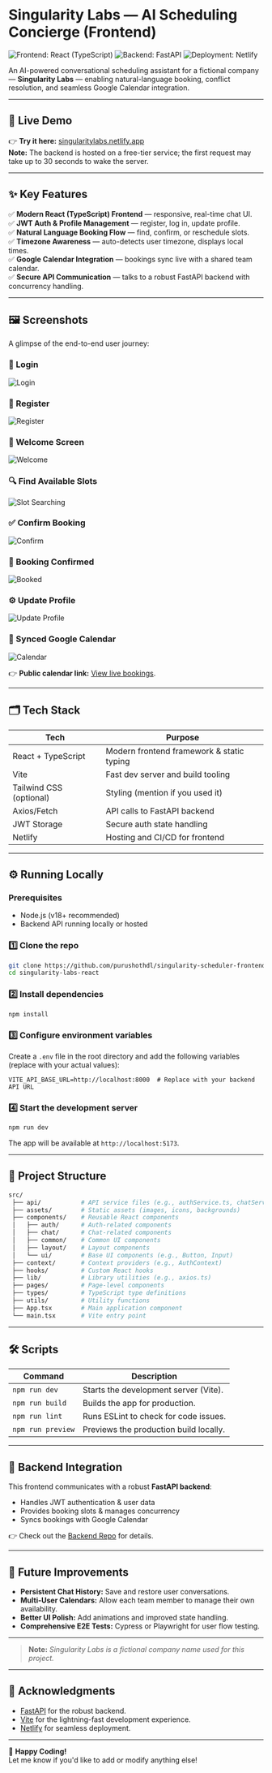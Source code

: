 # Singularity Labs — AI Scheduling Concierge (Frontend)

![Frontend: React (TypeScript)](https://img.shields.io/badge/Frontend-React%20%28TypeScript%29-red)
![Backend: FastAPI](https://img.shields.io/badge/Backend-FastAPI-green)
![Deployment: Netlify](https://img.shields.io/badge/Deployed-Netlify-blue)

An AI-powered conversational scheduling assistant for a fictional company — **Singularity Labs** — enabling natural-language booking, conflict resolution, and seamless Google Calendar integration.

---

## 🚀 Live Demo

👉 **Try it here:** [singularitylabs.netlify.app](https://singularitylabs.netlify.app)  
**Note:** The backend is hosted on a free-tier service; the first request may take up to 30 seconds to wake the server.

---

## ✨ Key Features

✅ **Modern React (TypeScript) Frontend** — responsive, real-time chat UI.  
✅ **JWT Auth & Profile Management** — register, log in, update profile.  
✅ **Natural Language Booking Flow** — find, confirm, or reschedule slots.  
✅ **Timezone Awareness** — auto-detects user timezone, displays local times.  
✅ **Google Calendar Integration** — bookings sync live with a shared team calendar.  
✅ **Secure API Communication** — talks to a robust FastAPI backend with concurrency handling.

---

## 🖼️ Screenshots

A glimpse of the end-to-end user journey:

### 👤 Login
![Login](public/assets/demo/login_page.png)

### 📝 Register
![Register](public/assets/demo/register_page.png)

### 👋 Welcome Screen
![Welcome](public/assets/demo/welcome_screen.png)

### 🔍 Find Available Slots
![Slot Searching](public/assets/demo/slot_searching.png)

### ✅ Confirm Booking
![Confirm](public/assets/demo/confirm.png)

### 📆 Booking Confirmed
![Booked](public/assets/demo/booked.png)

### ⚙️ Update Profile
![Update Profile](public/assets/demo/update_profile.png)

### 📅 Synced Google Calendar
![Calendar](public/assets/demo/calendar.png) 

👉 **Public calendar link:** [View live bookings](https://calendar.google.com/calendar/embed?src=7743582e37793f0f1622907a74a0cd7a233930a9496faef57e9642c2dbc78857%40group.calendar.google.com&ctz=Asia%2FKolkata).

---

## 🗂️ Tech Stack

| **Tech**     | **Purpose**                                   |
|--------------|-----------------------------------------------|
| React + TypeScript | Modern frontend framework & static typing  |
| Vite         | Fast dev server and build tooling             |
| Tailwind CSS (optional) | Styling (mention if you used it)     |
| Axios/Fetch  | API calls to FastAPI backend                  |
| JWT Storage  | Secure auth state handling                    |
| Netlify      | Hosting and CI/CD for frontend                |

---

## ⚙️ Running Locally

### Prerequisites

- Node.js (v18+ recommended)
- Backend API running locally or hosted

### 1️⃣ Clone the repo

```bash
git clone https://github.com/purushothdl/singularity-scheduler-frontend.git
cd singularity-labs-react
```

### 2️⃣ Install dependencies

```bash
npm install
```

### 3️⃣ Configure environment variables

Create a `.env` file in the root directory and add the following variables (replace with your actual values):

```env
VITE_API_BASE_URL=http://localhost:8000  # Replace with your backend API URL
```

### 4️⃣ Start the development server

```bash
npm run dev
```

The app will be available at `http://localhost:5173`.

---

## 🧩 Project Structure

```bash
src/
 ├── api/           # API service files (e.g., authService.ts, chatService.ts)
 ├── assets/        # Static assets (images, icons, backgrounds)
 ├── components/    # Reusable React components
 │   ├── auth/      # Auth-related components
 │   ├── chat/      # Chat-related components
 │   ├── common/    # Common UI components
 │   ├── layout/    # Layout components
 │   └── ui/        # Base UI components (e.g., Button, Input)
 ├── context/       # Context providers (e.g., AuthContext)
 ├── hooks/         # Custom React hooks
 ├── lib/           # Library utilities (e.g., axios.ts)
 ├── pages/         # Page-level components
 ├── types/         # TypeScript type definitions
 ├── utils/         # Utility functions
 ├── App.tsx        # Main application component
 └── main.tsx       # Vite entry point
```

---

## 🛠️ Scripts

| Command         | Description                                  |
|-----------------|----------------------------------------------|
| `npm run dev`   | Starts the development server (Vite).        |
| `npm run build` | Builds the app for production.               |
| `npm run lint`  | Runs ESLint to check for code issues.        |
| `npm run preview` | Previews the production build locally.     |

---

## 🤝 Backend Integration

This frontend communicates with a robust **FastAPI backend**:

* Handles JWT authentication & user data
* Provides booking slots & manages concurrency
* Syncs bookings with Google Calendar

👉 Check out the [Backend Repo](https://github.com/purushothdl/singularity-scheduler-backend.git) for details.

---

## 🔮 Future Improvements

* **Persistent Chat History:** Save and restore user conversations.
* **Multi-User Calendars:** Allow each team member to manage their own availability.
* **Better UI Polish:** Add animations and improved state handling.
* **Comprehensive E2E Tests:** Cypress or Playwright for user flow testing.

---

> **Note:** *Singularity Labs is a fictional company name used for this project.*

---

## 🙏 Acknowledgments

- [FastAPI](https://fastapi.tiangolo.com/) for the robust backend.
- [Vite](https://vitejs.dev/) for the lightning-fast development experience.
- [Netlify](https://www.netlify.com/) for seamless deployment.

---

🚀 **Happy Coding!**  
Let me know if you'd like to add or modify anything else!